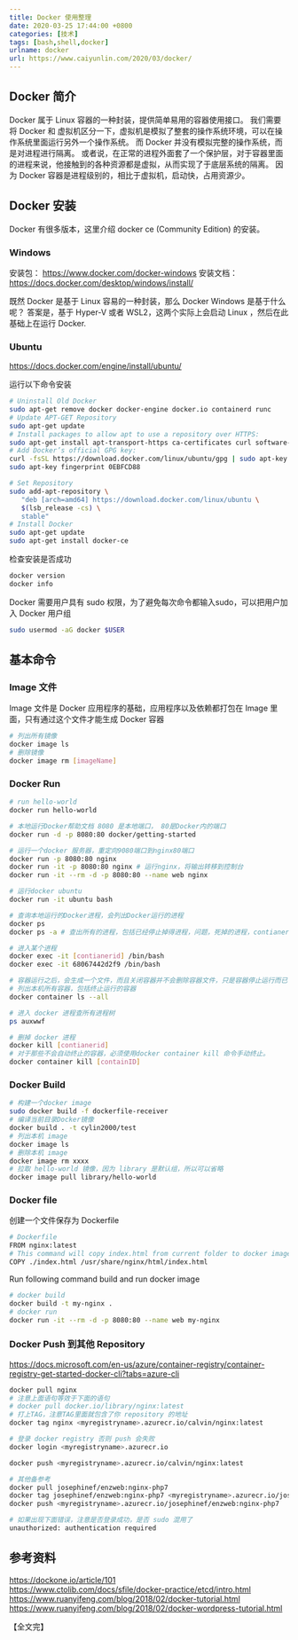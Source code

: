 ```yaml
---
title: Docker 使用整理
date: 2020-03-25 17:44:00 +0800
categories: [技术]  
tags: [bash,shell,docker]  
urlname: docker 
url: https://www.caiyunlin.com/2020/03/docker/
---
```


## Docker 简介
Docker 属于 Linux 容器的一种封装，提供简单易用的容器使用接口。
我们需要将 Docker 和 虚拟机区分一下，虚拟机是模拟了整套的操作系统环境，可以在操作系统里面运行另外一个操作系统。 而 Docker 并没有模拟完整的操作系统，而是对进程进行隔离。 或者说，在正常的进程外面套了一个保护层，对于容器里面的进程来说，他接触到的各种资源都是虚拟，从而实现了于底层系统的隔离。
因为 Docker 容器是进程级别的，相比于虚拟机，启动快，占用资源少。

## Docker 安装
Docker 有很多版本，这里介绍 docker ce (Community Edition) 的安装。

### Windows

安装包： https://www.docker.com/docker-windows
安装文档： https://docs.docker.com/desktop/windows/install/

既然 Docker 是基于 Linux 容易的一种封装，那么 Docker Windows 是基于什么呢？ 答案是，基于 Hyper-V 或者 WSL2，这两个实际上会启动 Linux ，然后在此基础上在运行 Docker.

### Ubuntu
https://docs.docker.com/engine/install/ubuntu/

运行以下命令安装
```bash
# Uninstall Old Docker
sudo apt-get remove docker docker-engine docker.io containerd runc
# Update APT-GET Repository
sudo apt-get update
# Install packages to allow apt to use a repository over HTTPS:
sudo apt-get install apt-transport-https ca-certificates curl software-properties-common
# Add Docker’s official GPG key:
curl -fsSL https://download.docker.com/linux/ubuntu/gpg | sudo apt-key add -
sudo apt-key fingerprint 0EBFCD88

# Set Repository
sudo add-apt-repository \
   "deb [arch=amd64] https://download.docker.com/linux/ubuntu \
   $(lsb_release -cs) \
   stable"
# Install Docker
sudo apt-get update
sudo apt-get install docker-ce
```

检查安装是否成功
```bash
docker version 
docker info
```

Docker 需要用户具有 sudo 权限，为了避免每次命令都输入sudo，可以把用户加入 Docker 用户组
```bash
sudo usermod -aG docker $USER
```

## 基本命令

### Image 文件
Image 文件是 Docker 应用程序的基础，应用程序以及依赖都打包在 Image 里面，只有通过这个文件才能生成 Docker 容器

```bash
# 列出所有镜像
docker image ls
# 删除镜像
docker image rm [imageName]
```

### Docker Run

```bash
# run hello-world
docker run hello-world

# 本地运行Docker帮助文档 8080 是本地端口， 80是Docker内的端口
docker run -d -p 8080:80 docker/getting-started

# 运行一个docker 服务器，重定向9080端口到nginx80端口
docker run -p 8080:80 nginx
docker run -it -p 8080:80 nginx # 运行nginx，将输出转移到控制台
docker run -it --rm -d -p 8080:80 --name web nginx

# 运行docker ubuntu
docker run -it ubuntu bash

# 查询本地运行的Docker进程，会列出Docker运行的进程
docker ps
docker ps -a # 查出所有的进程，包括已经停止掉得进程，问题，死掉的进程，contianer还在，怎么进去查看分析

# 进入某个进程
docker exec -it [contianerid] /bin/bash
docker exec -it 68067442d2f9 /bin/bash

# 容器运行之后，会生成一个文件，而且关闭容器并不会删除容器文件，只是容器停止运行而已
# 列出本机所有容器，包括终止运行的容器
docker container ls --all

# 进入 docker 进程查所有进程树
ps auxwwf

# 删掉 docker 进程
docker kill [contianerid]
# 对于那些不会自动终止的容器，必须使用docker container kill 命令手动终止。
docker container kill [containID]
```

### Docker Build
```bash
# 构建一个docker image
sudo docker build -f dockerfile-receiver
# 编译当前目录Docker镜像
docker build . -t cylin2000/test
# 列出本机 image
docker image ls
# 删除本机 image
docker image rm xxxx
# 拉取 hello-world 镜像，因为 library 是默认组，所以可以省略
docker image pull library/hello-world
```
### Docker file

创建一个文件保存为 Dockerfile

```bash
# Dockerfile
FROM nginx:latest
# This command will copy index.html from current folder to docker image /usr/share/nginx/html/ folder
COPY ./index.html /usr/share/nginx/html/index.html
```

Run following command build and run docker image

```bash
# docker build
docker build -t my-nginx .
# docker run 
docker run -it --rm -d -p 8080:80 --name web my-nginx
```
### Docker Push 到其他 Repository

https://docs.microsoft.com/en-us/azure/container-registry/container-registry-get-started-docker-cli?tabs=azure-cli

```bash
docker pull nginx
# 注意上面语句等效于下面的语句
# docker pull docker.io/library/nginx:latest
# 打上TAG，注意TAG里面就包含了你 repository 的地址
docker tag nginx <myregistryname>.azurecr.io/calvin/nginx:latest

# 登录 docker registry 否则 push 会失败
docker login <myregistryname>.azurecr.io

docker push <myregistryname>.azurecr.io/calvin/nginx:latest

# 其他备参考
docker pull josephinef/enzweb:nginx-php7
docker tag josephinef/enzweb:nginx-php7 <myregistryname>.azurecr.io/josephinef/enzweb:nginx-php7
docker push <myregistryname>.azurecr.io/josephinef/enzweb:nginx-php7

# 如果出现下面错误，注意是否登录成功，是否 sudo 混用了
unauthorized: authentication required

```

## 参考资料

https://dockone.io/article/101   
https://www.ctolib.com/docs/sfile/docker-practice/etcd/intro.html
https://www.ruanyifeng.com/blog/2018/02/docker-tutorial.html
https://www.ruanyifeng.com/blog/2018/02/docker-wordpress-tutorial.html

【全文完】